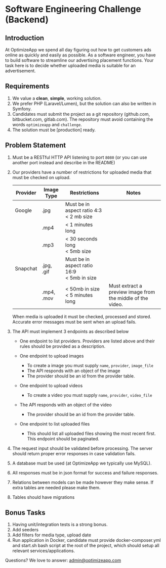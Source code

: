# Software Engineering Challenge (Backend)

## Introduction

At OptimizeApp we spend all day figuring out how to get customers ads online as quickly and easily as possible. As a software engineer, you have to build software to streamline our advertising placement functions. Your task here is to decide whether uploaded media is suitable for an advertisement.

## Requirements

1. We value a **clean**, **simple**, working solution.
2. We prefer PHP (Laravel/Lumen), but the solution can also be written in Symfony.
3. Candidates must submit the project as a git repository (github.com, bitbucket.com, gitlab.com). The repository must avoid containing the words `optimizeapp` and `challenge`.
4. The solution must be [production] ready.

## Problem Statement

1. Must be a RESTful HTTP API listening to port `8080` (or you can use another port instead and describe in the README)

2. Our providers have a number of restrictions for uploaded media that must be checked on upload.

    | Provider | Image Type | Restrictions                                     | Notes                                                      |
    | -------- | ---------- | ------------------------------------------------ | ---------------------------------------------------------- |
    | Google   | .jpg       | Must be in aspect ratio 4:3 <br />< 2 mb size    |                                                            |
    |          | .mp4       | < 1 minutes long                                 |                                                            |
    |          | .mp3       | < 30 seconds long<br />< 5mb size                |                                                            |
    | Snapchat | .jpg, .gif | Must be in aspect ratio 16:9 <br />< 5mb in size |                                                            |
    |          | .mp4, .mov | < 50mb in size<br />< 5 minutes long             | Must extract a preview image from the middle of the video. |

    When media is uploaded it must be checked, processed and stored. Accurate error messages must be sent when an upload fails.

3. The API must implement 3 endpoints as described below
    - One endpoint to list providers. Providers are listed above and their rules should be provided as a description.
    - One endpoint to upload images
        - To create a image you must supply `name`, `provider`, `image_file`
        - The API responds with an object of the image
        - The provider should be an id from the provider table.

    -	One endpoint to upload videos
    	-	To create a video you must supply `name`, `provider`, `video_file`
    -	The API responds with an object of the video
    	-	The provider should be an id from the provider table.

    - One endpoint to list uploaded files
      - This should list all uploaded files showing the most recent first. This endpoint should be paginated.

4. The request input should be validated before processing. The server should return proper error responses in case validation fails.

5. A database must be used (at OptimizeApp we typically use MySQL).

6. All responses must be in json format for success and failure responses.

7. Relations between models can be made however they make sense. If extra tables are needed please make them.

8. Tables should have migrations

## Bonus Tasks
1. Having unit/integration tests is a strong bonus.
2. Add seeders
3. Add filters for media type, upload date
4. Run application in Docker, candidate must provide docker-composer.yml and start.sh bash script at the root of the project, which should setup all relevant services/applications.


Questions? We love to answer: admin@optimizeapp.com
